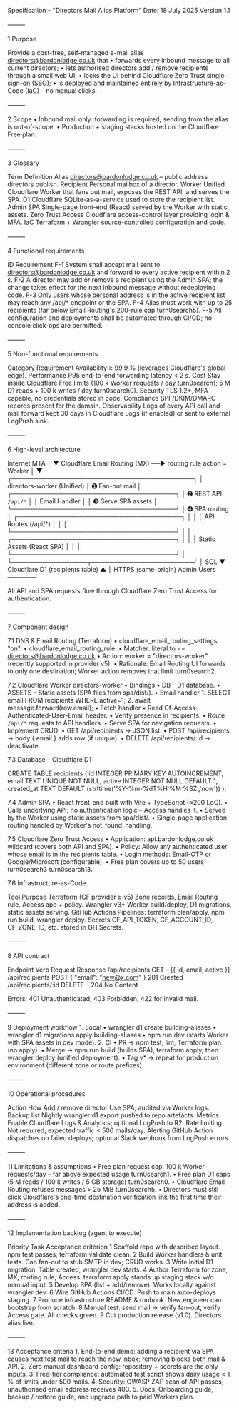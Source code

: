 Specification – "Directors Mail Alias Platform"
Date: 18 July 2025 Version 1.1

⸻

1 Purpose

Provide a cost-free, self-managed e-mail alias directors@bardonlodge.co.uk that
	•	forwards every inbound message to all current directors;
	•	lets authorised directors add / remove recipients through a small web UI;
	•	locks the UI behind Cloudflare Zero Trust single-sign-on (SSO);
	•	is deployed and maintained entirely by Infrastructure-as-Code (IaC) – no manual clicks.

⸻

2 Scope
	•	Inbound mail only: forwarding is required; sending from the alias is out-of-scope.
	•	Production + staging stacks hosted on the Cloudflare Free plan.

⸻

3 Glossary

Term	Definition
Alias	directors@bardonlodge.co.uk – public address directors publish.
Recipient	Personal mailbox of a director.
Worker	Unified Cloudflare Worker that fans out mail, exposes the REST API, and serves the SPA.
D1	Cloudflare SQLite-as-a-service used to store the recipient list.
Admin SPA	Single-page front-end (React) served by the Worker with static assets.
Zero Trust Access	Cloudflare access-control layer providing login & MFA.
IaC	Terraform + Wrangler source-controlled configuration and code.


⸻

4 Functional requirements

ID	Requirement
F-1	System shall accept mail sent to directors@bardonlodge.co.uk and forward to every active recipient within 2 s.
F-2	A director may add or remove a recipient using the Admin SPA; the change takes effect for the next inbound message without redeploying code.
F-3	Only users whose personal address is in the active recipient list may reach any /api/* endpoint or the SPA.
F-4	Alias must work with up to 25 recipients (far below Email Routing's 200-rule cap turn0search5).
F-5	All configuration and deployments shall be automated through CI/CD; no console click-ops are permitted.


⸻

5 Non-functional requirements

Category	Requirement
Availability	≥ 99.9 % (leverages Cloudflare's global edge).
Performance	P95 end-to-end forwarding latency < 2 s.
Cost	Stay inside Cloudflare Free limits (100 k Worker requests / day turn0search1; 5 M D1 reads + 100 k writes / day turn0search0).
Security	TLS 1.2+, MFA capable, no credentials stored in code.
Compliance	SPF/DKIM/DMARC records present for the domain.
Observability	Logs of every API call and mail forward kept 30 days in Cloudflare Logs (if enabled) or sent to external LogPush sink.


⸻

6 High-level architecture

Internet MTA
   │
   ▼
Cloudflare Email Routing (MX) ──► routing rule
                                  action = Worker
                                     │
                                     ▼
┌─────────────────────────────────────────┐
│ directors-worker (Unified)              │ ➊ Fan-out mail
│  ┌─────────────────────────────────────┐ │ ➋ REST API `/api/*`
│  │ Email Handler                       │ │ ➌ Serve SPA assets
│  └─────────────────────────────────────┘ │ ➍ SPA routing
│  ┌─────────────────────────────────────┐ │
│  │ API Routes (/api/*)                 │ │
│  └─────────────────────────────────────┘ │
│  ┌─────────────────────────────────────┐ │
│  │ Static Assets (React SPA)           │ │
│  └─────────────────────────────────────┘ │
└─────────────────┬───────────────────────┘
                  │ SQL
                  ▼
Cloudflare D1  (recipients table)
                  ▲
                  │ HTTPS (same-origin)
Admin Users ──────┘

All API and SPA requests flow through
Cloudflare Zero Trust Access for authentication.


⸻

7 Component design

7.1 DNS & Email Routing (Terraform)
	•	cloudflare_email_routing_settings "on".
	•	cloudflare_email_routing_rule:
	•	Matcher: literal to == directors@bardonlodge.co.uk
	•	Action: worker = "directors-worker" (recently supported in provider v5).
	•	Rationale: Email Routing UI forwards to only one destination; Worker action removes that limit turn0search2.

7.2 Cloudflare Worker directors-worker
	•	Bindings
	•	DB – D1 database.
	•	ASSETS – Static assets (SPA files from spa/dist/).
	•	Email handler
	1.	SELECT email FROM recipients WHERE active=1;
	2.	await message.forward(row.email);
	•	Fetch handler
	•	Read Cf-Access-Authenticated-User-Email header.
	•	Verify presence in recipients.
	•	Route `/api/*` requests to API handlers.
	•	Serve SPA for navigation requests.
	•	Implement CRUD:
	•	GET /api/recipients → JSON list.
	•	POST /api/recipients → body { email } adds row (if unique).
	•	DELETE /api/recipients/:id → deactivate.

7.3 Database – Cloudflare D1

CREATE TABLE recipients (
  id         INTEGER PRIMARY KEY AUTOINCREMENT,
  email      TEXT UNIQUE NOT NULL,
  active     INTEGER NOT NULL DEFAULT 1,
  created_at TEXT DEFAULT (strftime('%Y-%m-%dT%H:%M:%SZ','now'))
);

7.4 Admin SPA
	•	React front-end built with Vite + TypeScript (≈200 LoC).
	•	Calls underlying API; no authentication logic – Access handles it.
	•	Served by the Worker using static assets from spa/dist/.
	•	Single-page application routing handled by Worker's not_found_handling.

7.5 Cloudflare Zero Trust Access
	•	Application: api.bardonlodge.co.uk wildcard (covers both API and SPA).
	•	Policy: Allow any authenticated user whose email is in the recipients table.
	•	Login methods: Email-OTP or Google/Microsoft (configurable).
	•	Free plan covers up to 50 users turn0search3 turn0search13.

7.6 Infrastructure-as-Code

Tool	Purpose
Terraform (CF provider ≥ v5)	Zone records, Email Routing rule, Access app + policy.
Wrangler v3+	Worker build/deploy, D1 migrations, static assets serving.
GitHub Actions	Pipelines: terraform plan/apply, npm run build, wrangler deploy.
Secrets	CF_API_TOKEN, CF_ACCOUNT_ID, CF_ZONE_ID, etc. stored in GH Secrets.


⸻

8 API contract

Endpoint	Verb	Request	Response
/api/recipients	GET	–	[{ id, email, active }]
/api/recipients	POST	{ "email": "new@x.com" }	201 Created
/api/recipients/:id	DELETE	–	204 No Content

Errors: 401 Unauthenticated, 403 Forbidden, 422 for invalid mail.

⸻

9 Deployment workflow
	1.	Local
	•	wrangler d1 create building-aliases
	•	wrangler d1 migrations apply building-aliases
	•	npm run dev (starts Worker with SPA assets in dev mode).
	2.	CI
	•	PR → npm test, lint, Terraform plan (no apply).
	•	Merge → npm run build (builds SPA), terraform apply, then wrangler deploy (unified deployment).
	•	Tag v* → repeat for production environment (different zone or route prefixes).

⸻

10 Operational procedures

Action	How
Add / remove director	Use SPA; audited via Worker logs.
Backup list	Nightly wrangler d1 export pushed to repo artefacts.
Metrics	Enable Cloudflare Logs & Analytics; optional LogPush to R2.
Rate limiting	Not required; expected traffic ≤ 500 mails/day.
Alerting	GitHub Action dispatches on failed deploys; optional Slack webhook from LogPush errors.


⸻

11 Limitations & assumptions
	•	Free plan request cap: 100 k Worker requests/day – far above expected usage turn0search1.
	•	Free plan D1 caps (5 M reads / 100 k writes / 5 GB storage) turn0search0.
	•	Cloudflare Email Routing refuses messages > 25 MiB turn0search5.
	•	Directors must still click Cloudflare's one-time destination verification link the first time their address is added.

⸻

12 Implementation backlog (agent to execute)

Priority	Task	Acceptance criterion
1	Scaffold repo with described layout.	npm test passes, terraform validate clean.
2	Build Worker handlers & unit tests.	Can fan-out to stub SMTP in dev; CRUD works.
3	Write initial D1 migration.	Table created, wrangler dev starts.
4	Author Terraform for zone, MX, routing rule, Access.	terraform apply stands up staging stack w/o manual input.
5	Develop SPA (list + add/remove).	Works locally against wrangler dev.
6	Wire GitHub Actions CI/CD.	Push to main auto-deploys staging.
7	Produce infrastructure README & runbook.	New engineer can bootstrap from scratch.
8	Manual test: send mail → verify fan-out, verify Access gate.	All checks green.
9	Cut production release (v1.0).	Directors alias live.


⸻

13 Acceptance criteria
	1.	End-to-end demo: adding a recipient via SPA causes next test mail to reach the new inbox; removing blocks both mail & API.
	2.	Zero manual dashboard config: repository + secrets are the only inputs.
	3.	Free-tier compliance: automated test script shows daily usage < 1 % of limits under 500 mails.
	4.	Security: OWASP ZAP scan of API passes; unauthorised email address receives 403.
	5.	Docs: Onboarding guide, backup / restore guide, and upgrade path to paid Workers plan.

